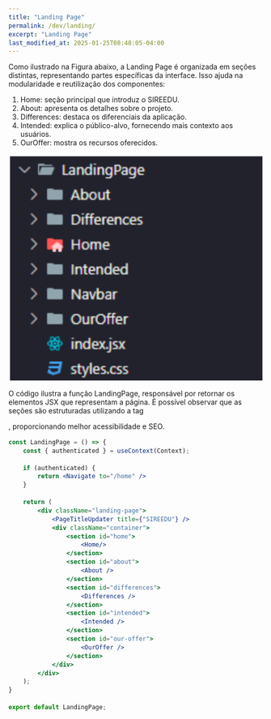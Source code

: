 ```yaml
---
title: "Landing Page"
permalink: /dev/landing/
excerpt: "Landing Page"
last_modified_at: 2025-01-25T08:48:05-04:00
---
```


Como ilustrado na Figura abaixo, a Landing Page é organizada em seções distintas, representando partes específicas da interface. Isso ajuda na modularidade e reutilização dos componentes:

1. Home: seção principal que introduz o SIREEDU.
2. About: apresenta os detalhes sobre o projeto.
3. Differences: destaca os diferenciais da aplicação.
4. Intended: explica o público-alvo, fornecendo mais contexto aos usuários.
5. OurOffer: mostra os recursos oferecidos.

![modulos](/assets/images/code3.PNG)

O código ilustra a função LandingPage, responsável por retornar os elementos JSX que representam a página. É possível observar que as seções são estruturadas utilizando a tag <section>, proporcionando melhor acessibilidade e SEO.

```jsx
const LandingPage = () => {
	const { authenticated } = useContext(Context);

	if (authenticated) {
		return <Navigate to="/home" />
	}

	return (
		<div className="landing-page">
			<PageTitleUpdater title={"SIREEDU"} />
			<div className="container">
				<section id="home">
					<Home/>
				</section>
				<section id="about">
					<About />
				</section>
				<section id="differences">
					<Differences />
				</section>
				<section id="intended">
					<Intended />
				</section>
				<section id="our-offer">
					<OurOffer />
				</section>
			</div>
	  	</div>
	);	
}
  
export default LandingPage;
```